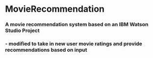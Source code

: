 # MovieRecommendation
### A movie recommendation system based on an IBM Watson Studio Project
### - modified to take in new user movie ratings and provide recommendations based on input
